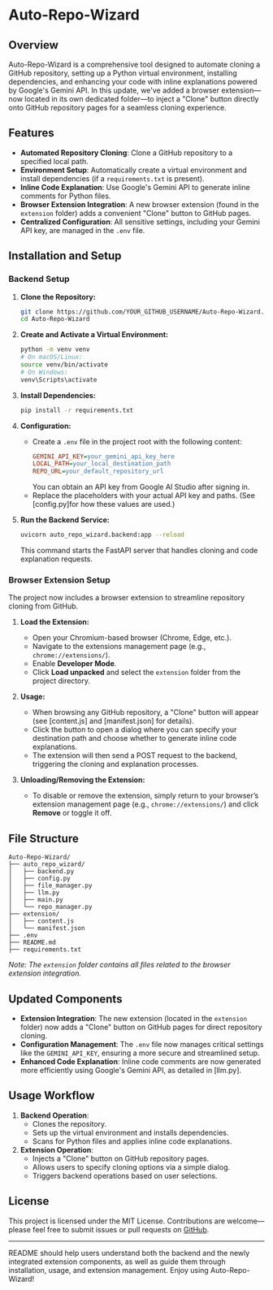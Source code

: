 
# Auto-Repo-Wizard

## Overview
Auto-Repo-Wizard is a comprehensive tool designed to automate cloning a GitHub repository, setting up a Python virtual environment, installing dependencies, and enhancing your code with inline explanations powered by Google's Gemini API. In this update, we've added a browser extension—now located in its own dedicated folder—to inject a "Clone" button directly onto GitHub repository pages for a seamless cloning experience.

## Features
- **Automated Repository Cloning**: Clone a GitHub repository to a specified local path.
- **Environment Setup**: Automatically create a virtual environment and install dependencies (if a `requirements.txt` is present).
- **Inline Code Explanation**: Use Google's Gemini API to generate inline comments for Python files.
- **Browser Extension Integration**: A new browser extension (found in the `extension` folder) adds a convenient "Clone" button to GitHub pages.
- **Centralized Configuration**: All sensitive settings, including your Gemini API key, are managed in the `.env` file.

## Installation and Setup

### Backend Setup
1. **Clone the Repository:**
   ```sh
   git clone https://github.com/YOUR_GITHUB_USERNAME/Auto-Repo-Wizard.git
   cd Auto-Repo-Wizard
   ```

2. **Create and Activate a Virtual Environment:**
   ```sh
   python -m venv venv
   # On macOS/Linux:
   source venv/bin/activate
   # On Windows:
   venv\Scripts\activate
   ```

3. **Install Dependencies:**
   ```sh
   pip install -r requirements.txt
   ```

4. **Configuration:**
   - Create a `.env` file in the project root with the following content:
     ```ini
     GEMINI_API_KEY=your_gemini_api_key_here
     LOCAL_PATH=your_local_destination_path
     REPO_URL=your_default_repository_url
     ```
     You can obtain an API key from Google AI Studio after signing in.
   - Replace the placeholders with your actual API key and paths. (See [config.py]for how these values are used.)

5. **Run the Backend Service:**
   ```sh
   uvicorn auto_repo_wizard.backend:app --reload
   ```
   This command starts the FastAPI server that handles cloning and code explanation requests.

### Browser Extension Setup
The project now includes a browser extension to streamline repository cloning from GitHub.

1. **Load the Extension:**
   - Open your Chromium-based browser (Chrome, Edge, etc.).
   - Navigate to the extensions management page (e.g., `chrome://extensions/`).
   - Enable **Developer Mode**.
   - Click **Load unpacked** and select the `extension` folder from the project directory.

2. **Usage:**
   - When browsing any GitHub repository, a "Clone" button will appear (see [content.js] and [manifest.json] for details).
   - Click the button to open a dialog where you can specify your destination path and choose whether to generate inline code explanations.
   - The extension will then send a POST request to the backend, triggering the cloning and explanation processes.

3. **Unloading/Removing the Extension:**
   - To disable or remove the extension, simply return to your browser’s extension management page (e.g., `chrome://extensions/`) and click **Remove** or toggle it off.

## File Structure
```
Auto-Repo-Wizard/
├── auto_repo_wizard/
│   ├── backend.py
│   ├── config.py
│   ├── file_manager.py
│   ├── llm.py
│   ├── main.py
│   └── repo_manager.py
├── extension/
│   ├── content.js
│   └── manifest.json
├── .env
├── README.md
├── requirements.txt

```
*Note: The `extension` folder contains all files related to the browser extension integration.*

## Updated Components
- **Extension Integration**: The new extension (located in the `extension` folder) now adds a "Clone" button on GitHub pages for direct repository cloning.
- **Configuration Management**: The `.env` file now manages critical settings like the `GEMINI_API_KEY`, ensuring a more secure and streamlined setup.
- **Enhanced Code Explanation**: Inline code comments are now generated more efficiently using Google's Gemini API, as detailed in [llm.py].

## Usage Workflow
1. **Backend Operation**:
   - Clones the repository.
   - Sets up the virtual environment and installs dependencies.
   - Scans for Python files and applies inline code explanations.
2. **Extension Operation**:
   - Injects a "Clone" button on GitHub repository pages.
   - Allows users to specify cloning options via a simple dialog.
   - Triggers backend operations based on user selections.

## License
This project is licensed under the MIT License. Contributions are welcome—please feel free to submit issues or pull requests on [GitHub](https://github.com/YOUR_GITHUB_USERNAME/Auto-Repo-Wizard).

---
README should help users understand both the backend and the newly integrated extension components, as well as guide them through installation, usage, and extension management. Enjoy using Auto-Repo-Wizard!